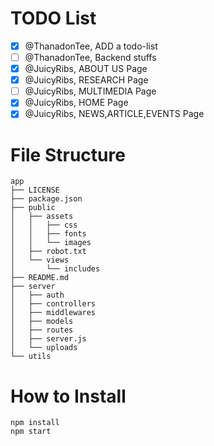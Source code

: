 # TODO List

-   [x] @ThanadonTee, ADD a todo-list
-   [ ] @ThanadonTee, Backend stuffs
-   [x] @JuicyRibs, ABOUT US Page
-   [x] @JuicyRibs, RESEARCH Page
-   [ ] @JuicyRibs, MULTIMEDIA Page
-   [x] @JuicyRibs, HOME Page
-   [x] @JuicyRibs, NEWS,ARTICLE,EVENTS Page

# File Structure

```
app
├── LICENSE
├── package.json
├── public
│   ├── assets
│   │   ├── css
│   │   ├── fonts
│   │   └── images
│   ├── robot.txt
│   └── views
│       └── includes
├── README.md
├── server
│   ├── auth
│   ├── controllers
│   ├── middlewares
│   ├── models
│   ├── routes
│   ├── server.js
│   └── uploads
└── utils
```

# How to Install

```
npm install
npm start
```
